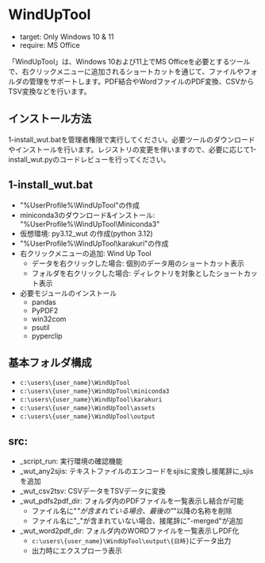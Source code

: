 # WindUpTool

- target: Only Windows 10 & 11
- require: MS Office

「WindUpTool」は、Windows 10および11上でMS Officeを必要とするツールで、右クリックメニューに追加されるショートカットを通じて、ファイルやフォルダの管理をサポートします。PDF結合やWordファイルのPDF変換、CSVからTSV変換などを行います。


## インストール方法

1-install_wut.batを管理者権限で実行してください。必要ツールのダウンロードやインストールを行います。レジストリの変更を伴いますので、必要に応じて1-install_wut.pyのコードレビューを行ってください。


## 1-install_wut.bat

- "%UserProfile%\WindUpTool"の作成
- miniconda3のダウンロード&インストール: "%UserProfile%\WindUpTool\Miniconda3"
- 仮想環境: py3.12_wut の作成(python 3.12)
- "%UserProfile%\WindUpTool\karakuri"の作成
- 右クリックメニューの追加: Wind Up Tool
	- データを右クリックした場合: 個別のデータ用のショートカット表示
	- フォルダを右クリックした場合: ディレクトリを対象としたショートカット表示
- 必要モジュールのインストール
	- pandas
	- PyPDF2
	- win32com
	- psutil
	- pyperclip


## 基本フォルダ構成

- `c:\users\{user_name}\WindUpTool`
- `c:\users\{user_name}\WindUpTool\miniconda3`
- `c:\users\{user_name}\WindUpTool\karakuri`
- `c:\users\{user_name}\WindUpTool\assets`
- `c:\users\{user_name}\WindUpTool\output`


## src:

- _script_run: 実行環境の確認機能
- _wut_any2sjis: テキストファイルのエンコードをsjisに変換し接尾辞に_sjisを追加
- _wut_csv2tsv: CSVデータをTSVデータに変換
- _wut_pdfs2pdf_dir: フォルダ内のPDFファイルを一覧表示し結合が可能
	- ファイル名に"_"が含まれている場合、最後の"_"以降の名称を削除
	- ファイル名に"_"が含まれていない場合、接尾辞に"-merged"が追加
- _wut_word2pdf_dir: フォルダ内のWORDファイルを一覧表示しPDF化
	- `c:\users\{user_name}\WindUpTool\output\{日時}`にデータ出力
	- 出力時にエクスプローラ表示

